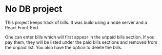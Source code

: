 # No DB project

This project keeps track of bills. It was build using a node server and a React Front-End.

One can enter bills which will first appear in the unpaid bills section. If you pay them, they will be listed under the paid bills sections and removed from the unpaid list. You also have the option to delete the bills.





